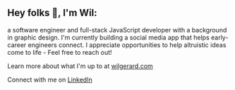 ## Hey folks 👋, I'm Wil:

a software engineer and full-stack JavaScript developer with a background in graphic design. I'm currently building a social media app that helps early-career engineers connect. I appreciate opportunities to help altruistic ideas come to life - Feel free to reach out!
 

Learn more about what I'm up to at [wilgerard.com](https://www.wilgerard.com/) 

Connect with me on [LinkedIn](https://www.linkedin.com/in/wilgerard/)
